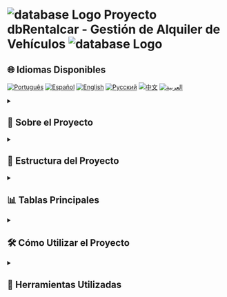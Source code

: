 # <img src="https://cdn.icon-icons.com/icons2/494/PNG/512/database_icon-icons.com_48316.png" alt="database Logo" width="52" height="30" /> Proyecto dbRentalcar - Gestión de Alquiler de Vehículos <img src="https://cdn.icon-icons.com/icons2/494/PNG/512/database_icon-icons.com_48316.png" alt="database Logo" width="52" height="30" />

  <summary><h2>🌐 Idiomas Disponibles</h2></summary>

  [![Português](https://img.shields.io/badge/Português-green)](https://github.com/SamuelRocha91/dbRentalCar/blob/main/README.md) 
  [![Español](https://img.shields.io/badge/Español-yellow)](https://github.com/SamuelRocha91/dbRentalCar/blob/main/README_es.md) 
  [![English](https://img.shields.io/badge/English-blue)](https://github.com/SamuelRocha91/dbRentalCar/blob/main/README_en.md) 
  [![Русский](https://img.shields.io/badge/Русский-lightgrey)](https://github.com/SamuelRocha91/dbRentalCar/blob/main/README_ru.md) 
  [![中文](https://img.shields.io/badge/中文-red)](https://github.com/SamuelRocha91/dbRentalCar/blob/main/README_ch.md) 
  [![العربية](https://img.shields.io/badge/العربية-orange)](https://github.com/SamuelRocha91/dbRentalCar/blob/main/README_ar.md)

<details>
  <summary><h2>📖 Sobre el Proyecto</h2></summary>

  Este proyecto fue desarrollado para gestionar las operaciones de una empresa de alquiler de vehículos. Utiliza una base de datos SQLite llamada `dbRentalcar.db`, ubicada en la carpeta `database`, que almacena información sobre clientes, coches, empleados y alquileres. Además, se crearon migraciones, seeds y consultas personalizadas para gestionar y consultar los datos de manera eficiente.

  ![Diagrama](./images/diagrama.png)
</details>

<details>
  <summary><h2>📁 Estructura del Proyecto</h2></summary>

  - **database/dbRentalcar.db**: El archivo principal de la base de datos SQLite.
  - **database/migrations/**: Scripts SQL responsables de crear las tablas y sus relaciones.
  - **database/seeds/**: Scripts para poblar la base de datos con datos iniciales (clientes, coches, empleados, etc.).
  - **query/**: Contiene las consultas SQL personalizadas para interactuar con la base de datos.
</details>

<details>
  <summary><h2>📊 Tablas Principales</h2></summary>

  Las tablas creadas en esta base de datos incluyen:

  - **CUSTOMERS**: Almacena la información de los clientes.
  - **CARS**: Almacena los detalles de los vehículos disponibles para alquiler.
  - **EMPLOYEES**: Contiene la información de los empleados.
  - **LOCATIONS**: Registra los alquileres realizados, asociando clientes, vehículos y empleados.
</details>

<details>
  <summary><h2>🛠️ Cómo Utilizar el Proyecto</h2></summary>

  1. Clona este repositorio:
     ```bash
     git clone https://github.com/SamuelRocha91/dbRentalCar
     ```

  2. Instala SQLite, si aún no lo tienes instalado:
     - En Ubuntu:
       ```bash
       sudo apt-get install sqlite3
       ```

  3. Accede a la base de datos:
     ```bash
     sqlite3 database/dbRentalcar.db
     ```

  4. Ejecuta las migraciones para crear las tablas:
     - Navega hasta la carpeta `database/migrations` y ejecuta los archivos SQL.

  5. Poblá la base de datos usando los seeds:
     - Navega hasta la carpeta `database/seeds` y ejecuta los archivos SQL para insertar los datos iniciales.

  6. Utiliza las consultas personalizadas de la carpeta `query` para interactuar con la base de datos.
</details>

<details>
  <summary><h2>🔧 Herramientas Utilizadas</h2></summary>

  - **SQLite**: Sistema de base de datos relacional.
  - **SQL**: Lenguaje de consulta para la interacción con la base de datos.
  - **Migraciones/Seeds**: Scripts para crear y poblar tablas en la base de datos.
</details>